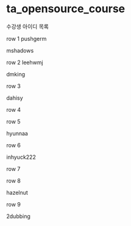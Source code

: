 # ta_opensource_course

수강생 아이디 목록

row 1
pushgerm


mshadows


row 2
leehwmj

dmking

row 3

dahisy

row 4

row 5

hyunnaa

row 6

inhyuck222

row 7

row 8

hazelnut

row 9

2dubbing

